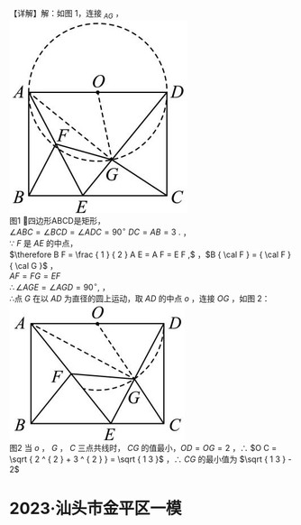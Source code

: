【详解】解：如图 1，连接 $_ { A G }$ ，
![](<../../qs_image_DB/专题2-3_八种隐圆类最值问题，圆来如此简单（解析版）/99da176a14ab210159218fc0a61f905728b98cb47229888de952d76db7532527.jpg>)  
图1
四边形ABCD是矩形，  
$\angle A B C = \angle B C D = \angle A D C = 9 0 ^ { \circ } ~ D C = A B = 3 ~ .$ ，  
∵ $F$ 是 $A E$ 的中点，  
$\therefore B F = \frac { 1 } { 2 } A E = A F = E F ,$ ，$B { \cal F } = { \cal F } { \cal G }$ ，  
$A F = F G = E F$   
$\therefore \angle A G E = \angle A G D = 9 0 ^ { \circ } ,$ ，  
∴点 $G$ 在以 $A D$ 为直径的圆上运动，取 $A D$ 的中点 $o$ ，连接 $O G$ ，如图 2：
![](<../../qs_image_DB/专题2-3_八种隐圆类最值问题，圆来如此简单（解析版）/4473886d45f5b69b57b58ee0a2cac9b606db8c13b81abd55e679502f97e2a64c.jpg>)  
图2
当 $o$ ， $G$ ， $C$ 三点共线时， $C G$ 的值最小，$O D = O G = 2$ ，∴ $O C = \sqrt { 2 ^ { 2 } + 3 ^ { 2 } } = \sqrt { 1 3 }$ ，∴ $C G$ 的最小值为 $\sqrt { 1 3 } - 2$
# 2023·汕头市金平区一模
